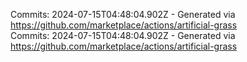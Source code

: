 Commits: 2024-07-15T04:48:04.902Z - Generated via https://github.com/marketplace/actions/artificial-grass
<br>
Commits: 2024-07-15T04:48:04.902Z - Generated via https://github.com/marketplace/actions/artificial-grass
<br>
